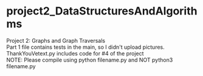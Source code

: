 # project2_DataStructuresAndAlgorithms
Project 2: Graphs and Graph Traversals  
Part 1 file contains tests in the main, so I didn't upload pictures.  
ThankYouVetext.py includes code for #4 of the project   
NOTE: Please compile using python filename.py and NOT python3 filename.py
